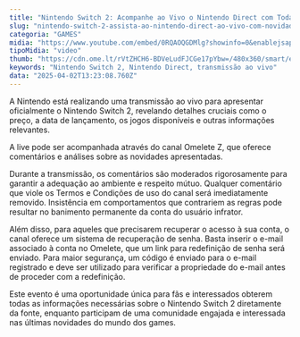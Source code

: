 ```yaml
---
title: "Nintendo Switch 2: Acompanhe ao Vivo o Nintendo Direct com Todas as Novidades do Console"
slug: "nintendo-switch-2-assista-ao-nintendo-direct-ao-vivo-com-novidades-do-console"
categoria: "GAMES"
midia: "https://www.youtube.com/embed/0RQAOQGDMlg?showinfo=0&enablejsapi=1"
tipoMidia: "video"
thumb: "https://cdn.ome.lt/rVtZHCH6-BDVeLudFJCGe17pYbw=/480x360/smart/extras/conteudos/01_r0X2Zx0.jpg"
keywords: "Nintendo Switch 2, Nintendo Direct, transmissão ao vivo"
data: "2025-04-02T13:23:08.760Z"
---
```


A Nintendo está realizando uma transmissão ao vivo para apresentar oficialmente o Nintendo Switch 2, revelando detalhes cruciais como o preço, a data de lançamento, os jogos disponíveis e outras informações relevantes. 

A live pode ser acompanhada através do canal Omelete Z, que oferece comentários e análises sobre as novidades apresentadas. 

Durante a transmissão, os comentários são moderados rigorosamente para garantir a adequação ao ambiente e respeito mútuo. Qualquer comentário que viole os Termos e Condições de uso do canal será imediatamente removido. Insistência em comportamentos que contrariem as regras pode resultar no banimento permanente da conta do usuário infrator. 

Além disso, para aqueles que precisarem recuperar o acesso à sua conta, o canal oferece um sistema de recuperação de senha. Basta inserir o e-mail associado à conta no Omelete, que um link para redefinição de senha será enviado. Para maior segurança, um código é enviado para o e-mail registrado e deve ser utilizado para verificar a propriedade do e-mail antes de proceder com a redefinição. 

Este evento é uma oportunidade única para fãs e interessados obterem todas as informações necessárias sobre o Nintendo Switch 2 diretamente da fonte, enquanto participam de uma comunidade engajada e interessada nas últimas novidades do mundo dos games.